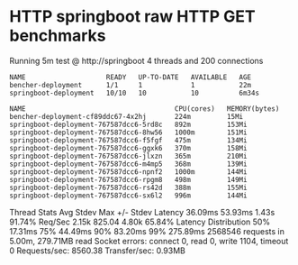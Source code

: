 # HTTP springboot raw HTTP GET benchmarks

Running 5m test @ http://springboot
  4 threads and 200 connections
```
NAME                    READY   UP-TO-DATE   AVAILABLE   AGE
bencher-deployment      1/1     1            1           22m
springboot-deployment   10/10   10           10          6m34s
```
```
NAME                                     CPU(cores)   MEMORY(bytes)   
bencher-deployment-cf89ddc67-4x2hj       224m         15Mi            
springboot-deployment-767587dcc6-5rd8c   892m         153Mi           
springboot-deployment-767587dcc6-8hw56   1000m        151Mi           
springboot-deployment-767587dcc6-f5fgf   475m         134Mi           
springboot-deployment-767587dcc6-ggxk6   370m         158Mi           
springboot-deployment-767587dcc6-jlxzn   365m         210Mi           
springboot-deployment-767587dcc6-m4mp5   368m         139Mi           
springboot-deployment-767587dcc6-npnf2   1000m        144Mi           
springboot-deployment-767587dcc6-rpgm8   498m         149Mi           
springboot-deployment-767587dcc6-rs42d   388m         155Mi           
springboot-deployment-767587dcc6-sx6l2   996m         144Mi           
```
 
  Thread Stats   Avg      Stdev     Max   +/- Stdev
    Latency    36.09ms   53.93ms   1.43s    91.74%
    Req/Sec     2.15k   825.04     4.80k    65.84%
  Latency Distribution
     50%   17.31ms
     75%   44.49ms
     90%   83.20ms
     99%  275.89ms
  2568546 requests in 5.00m, 279.71MB read
  Socket errors: connect 0, read 0, write 1104, timeout 0
Requests/sec:   8560.38
Transfer/sec:      0.93MB
